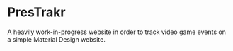 # PresTrakr
A heavily work-in-progress website in order to track video game events on a simple Material Design website.
